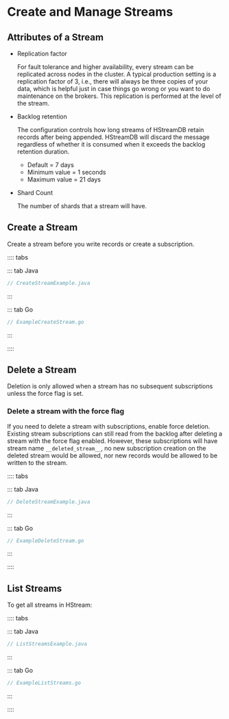 # Create and Manage Streams

## Attributes of a Stream

- Replication factor

  For fault tolerance and higher availability, every stream can be replicated
  across nodes in the cluster. A typical production setting is a replication
  factor of 3, i.e., there will always be three copies of your data, which is
  helpful just in case things go wrong or you want to do maintenance on the
  brokers. This replication is performed at the level of the stream.

- Backlog retention

  The configuration controls how long streams of HStreamDB retain records after
  being appended. HStreamDB will discard the message regardless of whether it is
  consumed when it exceeds the backlog retention duration.

  + Default = 7 days
  + Minimum value = 1 seconds
  + Maximum value = 21 days

- Shard Count

  The number of shards that a stream will have.

## Create a Stream

Create a stream before you write records or create a subscription.

:::: tabs

::: tab Java

```java
// CreateStreamExample.java
```

:::

::: tab Go

```go
// ExampleCreateStream.go
```

:::

::::

## Delete a Stream

Deletion is only allowed when a stream has no subsequent subscriptions unless
the force flag is set.

### Delete a stream with the force flag

If you need to delete a stream with subscriptions, enable force deletion.
Existing stream subscriptions can still read from the backlog after deleting a
stream with the force flag enabled. However, these subscriptions will have
stream name `__deleted_stream__`, no new subscription creation on the deleted
stream would be allowed, nor new records would be allowed to be written to the
stream.

:::: tabs

::: tab Java

```java
// DeleteStreamExample.java
```

:::

::: tab Go

```go
// ExampleDeleteStream.go
```

:::

::::

## List Streams

To get all streams in HStream:

:::: tabs

::: tab Java

```java
// ListStreamsExample.java
```

:::

::: tab Go

```go
// ExampleListStreams.go
```

:::

::::
